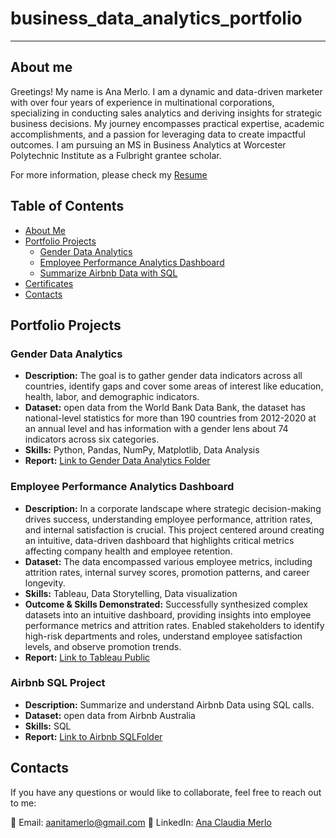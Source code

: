 # business_data_analytics_portfolio
---
## About me
Greetings! My name is Ana Merlo. I am a dynamic and data-driven marketer with over four years of experience in multinational corporations, specializing in conducting sales analytics and deriving insights for strategic business decisions. My journey encompasses practical expertise, academic accomplishments, and a passion for leveraging data to create impactful outcomes. I am pursuing an MS in Business Analytics at Worcester Polytechnic Institute as a Fulbright grantee scholar.

For more information, please check my [Resume](AnaMerloResume.pdf)

## Table of Contents
- [About Me](#about-me)
- [Portfolio Projects](#portfolio-projects)
  - [Gender Data Analytics](#gender-data-analytics)
  - [Employee Performance Analytics Dashboard](#Employee-Performance-Analytics-Dashboard)
  - [Summarize Airbnb Data with SQL](#Airbnb_SQL_Project)
- [Certificates](#certificates)
- [Contacts](#contacts)


## Portfolio Projects

### Gender Data Analytics
- **Description:** The goal is to gather gender data indicators across all countries, identify gaps and cover some areas of interest like education, health, labor, and demographic indicators.
- **Dataset:** open data from the World Bank Data Bank, the dataset has national-level statistics for more than 190 countries from 2012-2020 at an annual level and has information with a gender lens about 74 indicators across six categories.
- **Skills:** Python, Pandas, NumPy, Matplotlib, Data Analysis
- **Report:** [Link to Gender Data Analytics Folder](https://github.com/anita-merlo/business_data_analytics_portfolio/tree/391bfef23f8c8614dc95249998e0521d28f0b052/gender%20data%20analytics)

### Employee Performance Analytics Dashboard
- **Description:** In a corporate landscape where strategic decision-making drives success, understanding employee performance, attrition rates, and internal satisfaction is crucial. This project centered around creating an intuitive, data-driven dashboard that highlights critical metrics affecting company health and employee retention.
- **Dataset:** The data encompassed various employee metrics, including attrition rates, internal survey scores, promotion patterns, and career longevity.
- **Skills:** Tableau, Data Storytelling, Data visualization
- **Outcome & Skills Demonstrated:**
Successfully synthesized complex datasets into an intuitive dashboard, providing insights into employee performance metrics and attrition rates.
Enabled stakeholders to identify high-risk departments and roles, understand employee satisfaction levels, and observe promotion trends.
- **Report:** [Link to Tableau Public](https://public.tableau.com/views/HRDashboard_16980286747060/Dashboard1?:language=es-ES&:display_count=n&:origin=viz_share_link)

### Airbnb SQL Project
- **Description:** Summarize and understand Airbnb Data using SQL calls.
- **Dataset:** open data from Airbnb Australia
- **Skills:** SQL
- **Report:** [Link to Airbnb SQLFolder](https://github.com/anita-merlo/business_data_analytics_portfolio/blob/5b3204bb881c14f2ad9a40834a397e7438a4b12b/SQL_AirbnbData.ipynb)


## Contacts
If you have any questions or would like to collaborate, feel free to reach out to me:

📧 Email: [aanitamerlo@gmail.com](mailto:aanitamerlo@gmail.com)
📱 LinkedIn: [Ana Claudia Merlo](https://www.linkedin.com/in/ana-claudia-merlo-981345160/)


